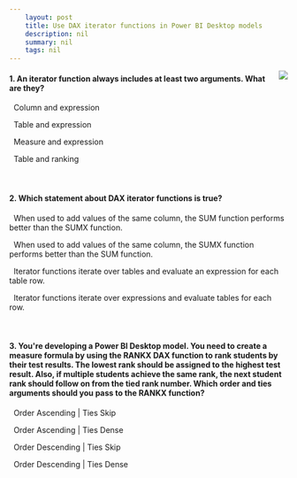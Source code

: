 ```yaml
---
    layout: post
    title: Use DAX iterator functions in Power BI Desktop models  
    description: nil
    summary: nil
    tags: nil
---
```



 <a target="_blank" href="https://docs.microsoft.com/en-us/learn/modules/dax-power-bi-iterator-functions/4-check/"><i class="fas fa-external-link-alt"></i> </a>
 <img align="right" src="https://docs.microsoft.com/en-us/learn/achievements/use-dax-iterator-functions-power-bi-desktop.svg">
####  1. An iterator function always includes at least two arguments. What are they?


<i class='far fa-square'></i> &nbsp;&nbsp;Column and expression

<i class='fas fa-check-square' style='color: Dodgerblue;'></i> &nbsp;&nbsp;Table and expression

<i class='far fa-square'></i> &nbsp;&nbsp;Measure and expression

<i class='far fa-square'></i> &nbsp;&nbsp;Table and ranking
<br />
<br />
<br />

####  2. Which statement about DAX iterator functions is true?


<i class='far fa-square'></i> &nbsp;&nbsp;When used to add values of the same column, the SUM function performs better than the SUMX function.

<i class='far fa-square'></i> &nbsp;&nbsp;When used to add values of the same column, the SUMX function performs better than the SUM function.

<i class='fas fa-check-square' style='color: Dodgerblue;'></i> &nbsp;&nbsp;Iterator functions iterate over tables and evaluate an expression for each table row.

<i class='far fa-square'></i> &nbsp;&nbsp;Iterator functions iterate over expressions and evaluate tables for each row.
<br />
<br />
<br />

####  3. You're developing a Power BI Desktop model. You need to create a measure formula by using the RANKX DAX function to rank students by their test results. The lowest rank should be assigned to the highest test result. Also, if multiple students achieve the same rank, the next student rank should follow on from the tied rank number. Which order and ties arguments should you pass to the RANKX function?


<i class='far fa-square'></i> &nbsp;&nbsp;Order Ascending | Ties Skip

<i class='far fa-square'></i> &nbsp;&nbsp;Order Ascending | Ties Dense

<i class='far fa-square'></i> &nbsp;&nbsp;Order Descending | Ties Skip

<i class='fas fa-check-square' style='color: Dodgerblue;'></i> &nbsp;&nbsp;Order Descending | Ties Dense
<br />
<br />
<br />
